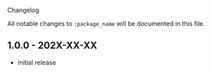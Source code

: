  Changelog

All notable changes to `:package_name` will be documented in this file.

## 1.0.0 - 202X-XX-XX

- initial release
